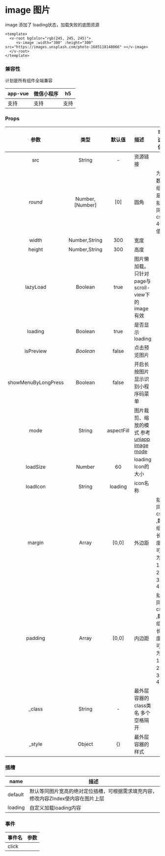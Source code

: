 # image 图片
  image 添加了 loading状态，加载失败的底图资源

<webview url="/pages/show/image"></webview>

```vue
<template>
  <v-root bgColor="rgb(245, 245, 245)">
     <v-image :width="300" :height="300" src="https://images.unsplash.com/photo-1685118148066" ></v-image>
  </v-root>
</template>
```


### 兼容性

计划是所有组件全端兼容

| app-vue | 微信小程序 | h5   |
| --- | --- | --- |
| 支持 | 支持 | 支持 |

### Props

| 参数 | 类型 | 默认值 | 描述 | 可选值 |
| :--: | :--: | :--: | :-- | ---- |
| src | String | - | 资源链接                                                     |  |
| *round* | Number,[Number] | [0] | 圆角 | 为数组是拟同css 4个值 |
| width | Number,String | 300 | 宽度 |  |
| height |    Number,String    | 300 | 高度 |  |
| lazyLoad | Boolean | true | 图片懒加载。只针对page与scroll-view下的image有效 |  |
| loading | Boolean | true | 是否显示loading |  |
|   isPreview   | *Boolean* |    false    | 点击预览图片                 |                                           |
| showMenuByLongPress | Boolean |    false    | 开启长按图片显示识别小程序码菜单         |                                           |
|   mode   |    String    |    aspectFill    | 图片裁剪、缩放的模式 参考 [uniapp image mode](https://uniapp.dcloud.net.cn/component/image.html#mode) |                                           |
| loadSize |    Number    |    60    | loading Icon的大小           |  |
| loadIcon |    String     | loading | icon名称                         |                                           |
|       margin        |      Array      |   [0,0]    | 外边距                                                       | 拟同css ,数组长度可为1、2、3、4 |
|       padding       |      Array      |   [0,0]    | 内边距                                                       | 拟同css ,数组长度可为1、2、3、4 |
|       _class        |     String      |     -      | 最外层容器的class类名 多个空格隔开                           |                                 |
|       _style        |     Object      |     {}     | 最外层容器的样式                                             |                                 |

### 插槽

| name    | 描述                                                         |
| ------- | ------------------------------------------------------------ |
| default | 默认等同图片宽高的绝对定位插槽，可根据需求填充内容，修改内容ZIndex使内容在图片上层 |
| loading | 自定义加载loading内容                                        |

### 事件

| 事件名 | 参数 |
| ------ | ---- |
| click  |      |

